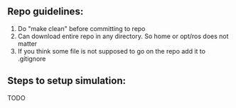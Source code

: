 Repo guidelines:
---------------
1. Do "make clean" before committing to repo  
2. Can download entire repo in any directory. So home or opt/ros does not matter  
3. If you think some file is not supposed to go on the repo add it to .gitignore  

Steps to setup simulation:  
-------------------------
TODO
